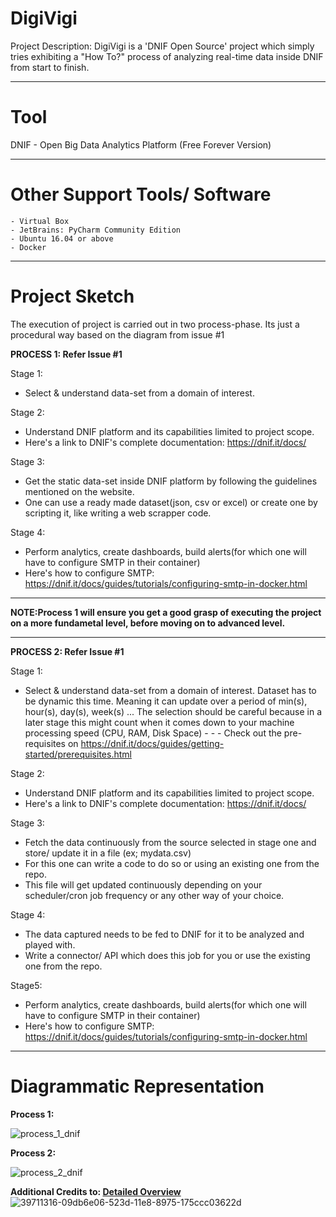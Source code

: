 # DigiVigi


Project Description:
	DigiVigi is a 'DNIF Open Source' project which simply tries exhibiting a "How To?" process of analyzing real-time data inside DNIF from start to finish.

___________________________ 
# **Tool** 

DNIF - Open Big Data Analytics Platform (Free Forever Version)

________________ 
# **Other Support Tools/ Software**

	- Virtual Box
	- JetBrains: PyCharm Community Edition
	- Ubuntu 16.04 or above
	- Docker

____________________ 
# **Project Sketch** 

The execution of project is carried out in two process-phase. 
Its just a procedural way based on the diagram from issue #1

**PROCESS 1: Refer Issue #1**

Stage 1: 
- Select & understand data-set from a domain of interest.

Stage 2: 
- Understand DNIF platform and its capabilities limited to project scope.
- Here's a link to DNIF's complete documentation: https://dnif.it/docs/
	
Stage 3: 
- Get the static data-set inside DNIF platform by following the guidelines mentioned on the website.
- One can use a ready made dataset(json, csv or excel) or create one by scripting it, like writing a web scrapper code.

Stage 4: 
- Perform analytics, create dashboards, build alerts(for which one will have to configure SMTP in their container)
- Here's how to configure SMTP: https://dnif.it/docs/guides/tutorials/configuring-smtp-in-docker.html



_____

**NOTE:Process 1 will ensure you get a good grasp of executing the project on a more fundametal level, before moving on to advanced level.**
_____

**PROCESS 2: Refer Issue #1**

Stage 1:
- Select & understand data-set from a domain of interest. Dataset has to be dynamic this time. Meaning it can update over a period of min(s), hour(s), day(s), week(s) ... The selection should be careful because in a later stage this might count when it comes down to your machine processing speed (CPU, RAM, Disk Space) - -   - Check out the pre-requisites on https://dnif.it/docs/guides/getting-started/prerequisites.html

Stage 2:
- Understand DNIF platform and its capabilities limited to project scope.
- Here's a link to DNIF's complete documentation: https://dnif.it/docs/

Stage 3:
- Fetch the data continuously from the source selected in stage one and store/ update it in a file (ex; mydata.csv)
- For this one can write a code to do so or using an existing one from the repo.
- This file will get updated continuously depending on your scheduler/cron job frequency or any other way of your choice. 

Stage 4:
- The data captured needs to be fed to DNIF for it to be analyzed and played with.
- Write a connector/ API which does this job for you or use the existing one from the repo.

Stage5: 
- Perform analytics, create dashboards, build alerts(for which one will have to configure SMTP in their container)
- Here's how to configure SMTP: https://dnif.it/docs/guides/tutorials/configuring-smtp-in-docker.html

____________________  
# **Diagrammatic Representation**


**Process 1:**

![process_1_dnif](https://user-images.githubusercontent.com/38049677/39574485-0dad9fae-4ef5-11e8-96c9-2aba1e6ff108.png)

**Process 2:**

![process_2_dnif](https://user-images.githubusercontent.com/38049677/39574484-0d74b900-4ef5-11e8-8bdc-adf3f6f50b12.png)

**Additional Credits to: [Detailed Overview](https://github.com/dnif/SOC18-genesis/issues/5)**
![39711316-09db6e06-523d-11e8-8975-175ccc03622d](https://user-images.githubusercontent.com/38049677/40010897-c4011714-57c3-11e8-944f-b3523fd58865.png)
